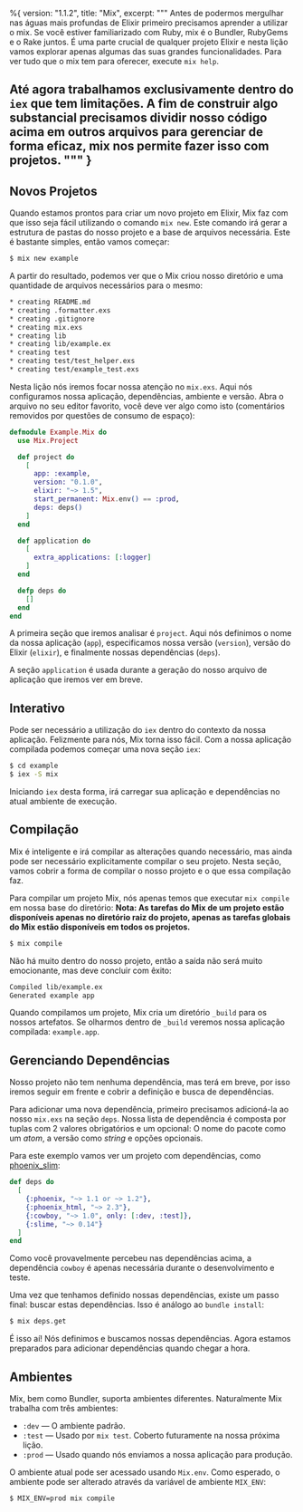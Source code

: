 %{
  version: "1.1.2",
  title: "Mix",
  excerpt: """
  Antes de podermos mergulhar nas águas mais profundas de Elixir primeiro precisamos aprender a utilizar o  mix.
  Se você estiver familiarizado com Ruby, mix é o Bundler, RubyGems e o Rake juntos.
  É uma parte crucial de qualquer projeto Elixir e nesta lição vamos explorar apenas algumas das suas grandes funcionalidades.
  Para ver tudo que o mix tem para oferecer, execute `mix help`.

  Até agora trabalhamos exclusivamente dentro do `iex` que tem limitações.
  A fim de construir algo substancial precisamos dividir nosso código acima em outros arquivos para gerenciar de forma eficaz, mix nos permite fazer isso com projetos.
  """
}
---

## Novos Projetos

Quando estamos prontos para criar um novo projeto em Elixir, Mix faz com que isso seja fácil utilizando o comando `mix new`.
Este comando irá gerar a estrutura de pastas do nosso projeto e a base de arquivos necessária.
Este é bastante simples, então vamos começar:

```bash
$ mix new example
```

A partir do resultado, podemos ver que o Mix criou nosso diretório e uma quantidade de arquivos necessários para o mesmo:

```bash
* creating README.md
* creating .formatter.exs
* creating .gitignore
* creating mix.exs
* creating lib
* creating lib/example.ex
* creating test
* creating test/test_helper.exs
* creating test/example_test.exs
```

Nesta lição nós iremos focar nossa atenção no `mix.exs`.
Aqui nós configuramos nossa aplicação, dependências, ambiente e versão.
Abra o arquivo no seu editor favorito, você deve ver algo como isto (comentários removidos por questões de consumo de espaço):

```elixir
defmodule Example.Mix do
  use Mix.Project

  def project do
    [
      app: :example,
      version: "0.1.0",
      elixir: "~> 1.5",
      start_permanent: Mix.env() == :prod,
      deps: deps()
    ]
  end

  def application do
    [
      extra_applications: [:logger]
    ]
  end

  defp deps do
    []
  end
end
```

A primeira seção que iremos analisar é `project`.
Aqui nós definimos o nome da nossa aplicação (`app`), especificamos nossa versão (`version`), versão do Elixir (`elixir`), e finalmente nossas dependências (`deps`).

A seção `application` é usada durante a geração do nosso arquivo de aplicação que iremos ver em breve.

## Interativo

Pode ser necessário a utilização do `iex` dentro do contexto da nossa aplicação.
Felizmente para nós, Mix torna isso fácil.
Com a nossa aplicação compilada podemos começar uma nova seção `iex`:

```bash
$ cd example
$ iex -S mix
```

Iniciando `iex` desta forma, irá carregar sua aplicação e dependências no atual ambiente de execução.

## Compilação

Mix é inteligente e irá compilar as alterações quando necessário, mas ainda pode ser necessário explicitamente compilar o seu projeto.
Nesta seção, vamos cobrir a forma de compilar o nosso projeto e o que essa compilação faz.

Para compilar um projeto Mix, nós apenas temos que executar `mix compile` em nossa base do diretório:
**Nota: As tarefas do Mix de um projeto estão disponíveis apenas no diretório raiz do projeto, apenas as tarefas globais do Mix estão disponíveis em todos os projetos.**

```bash
$ mix compile
```

Não há muito dentro do nosso projeto, então a saída não será muito emocionante, mas deve concluir com êxito:

```bash
Compiled lib/example.ex
Generated example app
```

Quando compilamos um projeto, Mix cria um diretório `_build` para os nossos artefatos.
Se olharmos dentro de `_build` veremos nossa aplicação compilada: `example.app`.

## Gerenciando Dependências

Nosso projeto não tem nenhuma dependência, mas terá em breve, por isso iremos seguir em frente e cobrir a definição e busca de dependências.

Para adicionar uma nova dependência, primeiro precisamos adicioná-la ao nosso `mix.exs` na seção `deps`.
Nossa lista de dependência é composta por tuplas com 2 valores obrigatórios e um opcional: O nome do pacote como um *atom*, a versão como *string* e opções opcionais.

Para este exemplo vamos ver um projeto com dependências, como [phoenix_slim](https://github.com/doomspork/phoenix_slim):

```elixir
def deps do
  [
    {:phoenix, "~> 1.1 or ~> 1.2"},
    {:phoenix_html, "~> 2.3"},
    {:cowboy, "~> 1.0", only: [:dev, :test]},
    {:slime, "~> 0.14"}
  ]
end
```

Como você provavelmente percebeu nas dependências acima, a dependência `cowboy` é apenas necessária durante o desenvolvimento e teste.

Uma vez que tenhamos definido nossas dependências, existe um passo final: buscar estas dependências.
Isso é análogo ao `bundle install`:

```bash
$ mix deps.get
```

É isso aí! Nós definimos e buscamos nossas dependências.
Agora estamos preparados para adicionar dependências quando chegar a hora.

## Ambientes

Mix, bem como Bundler, suporta ambientes diferentes.
Naturalmente Mix trabalha com três ambientes:

+ `:dev` — O ambiente padrão.
+ `:test` — Usado por `mix test`. Coberto futuramente na nossa próxima lição.
+ `:prod` — Usado quando nós enviamos a nossa aplicação para produção.

O ambiente atual pode ser acessado usando `Mix.env`.
Como esperado, o ambiente pode ser alterado através da variável de ambiente `MIX_ENV`:

```bash
$ MIX_ENV=prod mix compile
```
